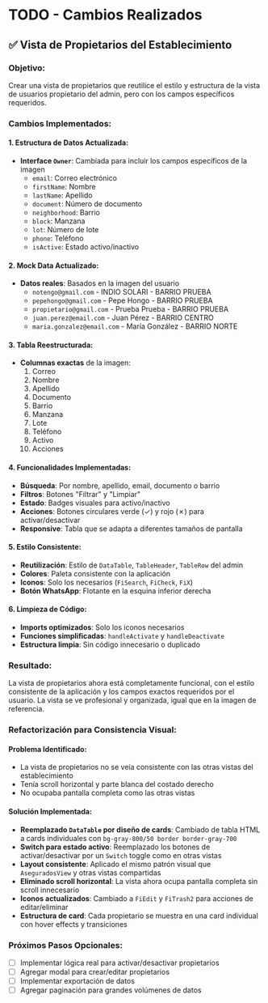 # TODO - Cambios Realizados

## ✅ Vista de Propietarios del Establecimiento

### **Objetivo:**
Crear una vista de propietarios que reutilice el estilo y estructura de la vista de usuarios propietario del admin, pero con los campos específicos requeridos.

### **Cambios Implementados:**

#### **1. Estructura de Datos Actualizada:**
- **Interface `Owner`**: Cambiada para incluir los campos específicos de la imagen
  - `email`: Correo electrónico
  - `firstName`: Nombre
  - `lastName`: Apellido  
  - `document`: Número de documento
  - `neighborhood`: Barrio
  - `block`: Manzana
  - `lot`: Número de lote
  - `phone`: Teléfono
  - `isActive`: Estado activo/inactivo

#### **2. Mock Data Actualizado:**
- **Datos reales**: Basados en la imagen del usuario
  - `notengo@gmail.com` - INDIO SOLARI - BARRIO PRUEBA
  - `pepehongo@gmail.com` - Pepe Hongo - BARRIO PRUEBA  
  - `propietario@gmail.com` - Prueba Prueba - BARRIO PRUEBA
  - `juan.perez@email.com` - Juan Pérez - BARRIO CENTRO
  - `maria.gonzalez@email.com` - María González - BARRIO NORTE

#### **3. Tabla Reestructurada:**
- **Columnas exactas** de la imagen:
  1. Correo
  2. Nombre
  3. Apellido
  4. Documento
  5. Barrio
  6. Manzana
  7. Lote
  8. Teléfono
  9. Activo
  10. Acciones

#### **4. Funcionalidades Implementadas:**
- **Búsqueda**: Por nombre, apellido, email, documento o barrio
- **Filtros**: Botones "Filtrar" y "Limpiar"
- **Estado**: Badges visuales para activo/inactivo
- **Acciones**: Botones circulares verde (✓) y rojo (✗) para activar/desactivar
- **Responsive**: Tabla que se adapta a diferentes tamaños de pantalla

#### **5. Estilo Consistente:**
- **Reutilización**: Estilo de `DataTable`, `TableHeader`, `TableRow` del admin
- **Colores**: Paleta consistente con la aplicación
- **Iconos**: Solo los necesarios (`FiSearch`, `FiCheck`, `FiX`)
- **Botón WhatsApp**: Flotante en la esquina inferior derecha

#### **6. Limpieza de Código:**
- **Imports optimizados**: Solo los iconos necesarios
- **Funciones simplificadas**: `handleActivate` y `handleDeactivate`
- **Estructura limpia**: Sin código innecesario o duplicado

### **Resultado:**
La vista de propietarios ahora está completamente funcional, con el estilo consistente de la aplicación y los campos exactos requeridos por el usuario. La vista se ve profesional y organizada, igual que en la imagen de referencia.

### **Refactorización para Consistencia Visual:**
#### **Problema Identificado:**
- La vista de propietarios no se veía consistente con las otras vistas del establecimiento
- Tenía scroll horizontal y parte blanca del costado derecho
- No ocupaba pantalla completa como las otras vistas

#### **Solución Implementada:**
- **Reemplazado `DataTable` por diseño de cards**: Cambiado de tabla HTML a cards individuales con `bg-gray-800/50 border border-gray-700`
- **Switch para estado activo**: Reemplazado los botones de activar/desactivar por un `Switch` toggle como en otras vistas
- **Layout consistente**: Aplicado el mismo patrón visual que `AseguradosView` y otras vistas compartidas
- **Eliminado scroll horizontal**: La vista ahora ocupa pantalla completa sin scroll innecesario
- **Iconos actualizados**: Cambiado a `FiEdit` y `FiTrash2` para acciones de editar/eliminar
- **Estructura de card**: Cada propietario se muestra en una card individual con hover effects y transiciones

### **Próximos Pasos Opcionales:**
- [ ] Implementar lógica real para activar/desactivar propietarios
- [ ] Agregar modal para crear/editar propietarios
- [ ] Implementar exportación de datos
- [ ] Agregar paginación para grandes volúmenes de datos
